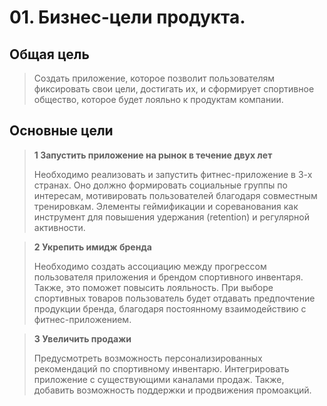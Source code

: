 # 01. Бизнес-цели продукта. 

## Общая цель
> Создать приложение, которое позволит пользователям фиксировать свои цели, достигать их, и сформирует спортивное общество, которое будет лояльно к продуктам компании.

## Основные цели
> **1 Запустить приложение на рынок в течение двух лет**
>
> Необходимо реализовать и запустить фитнес-приложение в 3-х странах. Оно должно формировать социальные группы по интересам, мотивировать пользователей благодаря совместным тренировкам. Элементы геймификации и сореванования как инструмент для повышения удержания (retention) и регулярной активности.


> **2 Укрепить имидж бренда**
> 
> Необходимо создать ассоциацию между прогрессом пользователя приложения и брендом спортивного инвентаря. Также, это поможет повысить лояльность. При выборе спортивных товаров пользователь будет отдавать предпочтение продукции бренда, благодаря постоянному взаимодействию с фитнес-приложением.


> **3 Увеличить продажи**
>
> Предусмотреть возможность персонализированных рекомендаций по спортивному инвентарю. Интегрировать приложение с существующими каналами продаж. Также, добавить возможность поддержки и продвижения промоакций.
